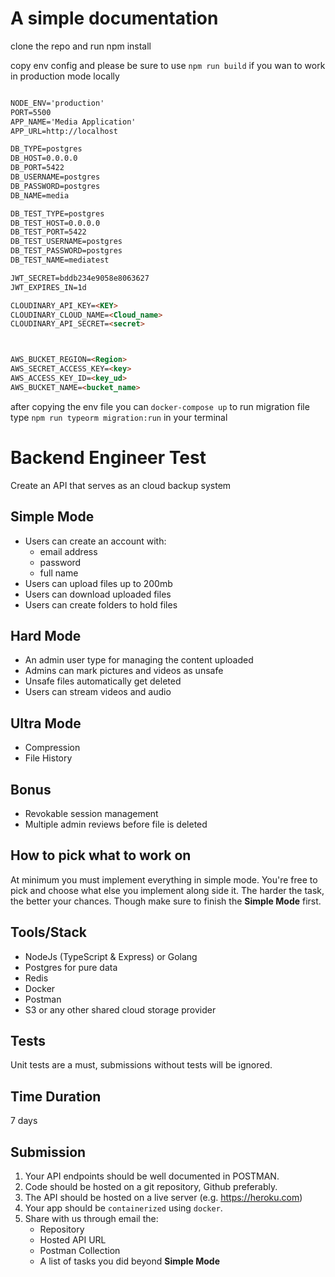 # A simple documentation
clone the repo and run npm install

copy env config and please be sure to use `npm run build` if you wan to work in production mode locally
```markdown   

NODE_ENV='production'
PORT=5500
APP_NAME='Media Application'
APP_URL=http://localhost

DB_TYPE=postgres
DB_HOST=0.0.0.0
DB_PORT=5422
DB_USERNAME=postgres
DB_PASSWORD=postgres
DB_NAME=media

DB_TEST_TYPE=postgres
DB_TEST_HOST=0.0.0.0
DB_TEST_PORT=5422
DB_TEST_USERNAME=postgres
DB_TEST_PASSWORD=postgres
DB_TEST_NAME=mediatest

JWT_SECRET=bddb234e9058e8063627
JWT_EXPIRES_IN=1d

CLOUDINARY_API_KEY=<KEY>
CLOUDINARY_CLOUD_NAME=<Cloud_name>
CLOUDINARY_API_SECRET=<secret>



AWS_BUCKET_REGION=<Region>
AWS_SECRET_ACCESS_KEY=<key>
AWS_ACCESS_KEY_ID=<key_ud>
AWS_BUCKET_NAME=<bucket_name>

```

after copying the env file you can `docker-compose up`
to run migration file type `npm run typeorm migration:run` in your terminal




# Backend Engineer Test

Create an API that serves as an cloud backup system

## Simple Mode
- Users can create an account with:
    - email address
    - password
    - full name
- Users can upload files up to 200mb
- Users can download uploaded files
- Users can create folders to hold files

## Hard Mode
- An admin user type for managing the content uploaded
- Admins can mark pictures and videos as unsafe
- Unsafe files automatically get deleted
- Users can stream videos and audio

## Ultra Mode
- Compression
- File History

## Bonus
- Revokable session management
- Multiple admin reviews before file is deleted

## How to pick what to work on
At minimum you must implement everything in simple mode. You're free to pick and choose what else you
implement along side it. The harder the task, the better your chances. Though make sure to finish the **Simple Mode**
first.

## Tools/Stack

- NodeJs (TypeScript & Express) or Golang
- Postgres for pure data
- Redis
- Docker
- Postman
- S3 or any other shared cloud storage provider

## Tests

Unit tests are a must, submissions without tests will be ignored.


## Time Duration

7 days

## Submission

1. Your API endpoints should be well documented in POSTMAN.
2. Code should be hosted on a git repository, Github preferably.
3. The API should be hosted on a live server (e.g. https://heroku.com)
4. Your app should be `containerized` using `docker`.
5. Share with us through email the:
    - Repository
    - Hosted API URL
    - Postman Collection
    - A list of tasks you did beyond **Simple Mode**
